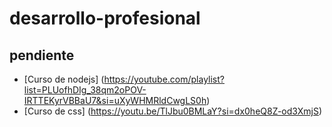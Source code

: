 # desarrollo-profesional

## pendiente 

* [Curso de nodejs] (https://youtube.com/playlist?list=PLUofhDIg_38qm2oPOV-IRTTEKyrVBBaU7&si=uXyWHMRldCwgLS0h)
* [Curso de css] (https://youtu.be/TlJbu0BMLaY?si=dx0heQ8Z-od3XmjS)